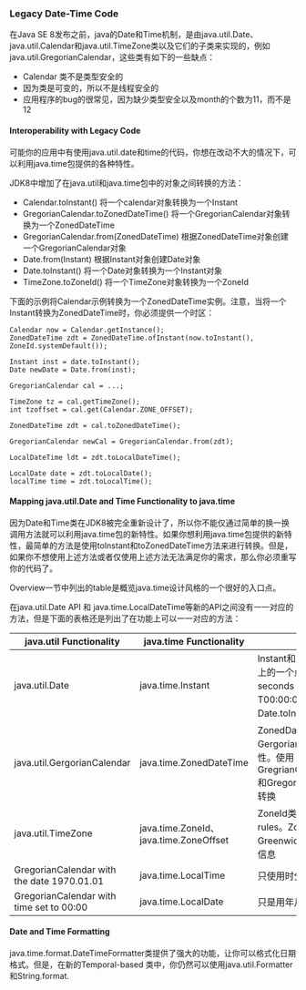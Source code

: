 ### Legacy Date-Time Code


在Java SE 8发布之前，java的Date和Time机制，是由java.util.Date、java.util.Calendar和java.util.TimeZone类以及它们的子类来实现的，例如java.util.GregorianCalendar，这些类有如下的一些缺点：

* Calendar 类不是类型安全的
* 因为类是可变的，所以不是线程安全的
* 应用程序的bug的很常见，因为缺少类型安全以及month的个数为11，而不是12


#### Interoperability with Legacy Code


可能你的应用中有使用java.util.date和time的代码，你想在改动不大的情况下，可以利用java.time包提供的各种特性。


JDK8中增加了在java.util和java.time包中的对象之间转换的方法：

* Calendar.toInstant() 将一个calendar对象转换为一个Instant
* GregorianCalendar.toZonedDateTime() 将一个GregorianCalendar对象转换为一个ZonedDateTime
* GregorianCalendar.from(ZonedDateTime) 根据ZonedDateTime对象创建一个GregorianCalendar对象
* Date.from(Instant) 根据Instant对象创建Date对象
* Date.toInstant() 将一个Date对象转换为一个Instant对象
* TimeZone.toZoneId() 将一个TimeZone对象转换为一个ZoneId


下面的示例将Calendar示例转换为一个ZonedDateTime实例。注意，当将一个Instant转换为ZonedDateTime时，你必须提供一个时区：

```
Calendar now = Calendar.getInstance();
ZonedDateTime zdt = ZonedDateTime.ofInstant(now.toInstant(), ZoneId.systemDefault());

```

```
Instant inst = date.toInstant();
Date newDate = Date.from(inst);

```

```
GregorianCalendar cal = ...;

TimeZone tz = cal.getTimeZone();
int tzoffset = cal.get(Calendar.ZONE_OFFSET);

ZonedDateTime zdt = cal.toZonedDateTime();

GregorianCalendar newCal = GregorianCalendar.from(zdt);

LocalDateTime ldt = zdt.toLocalDateTime();

LocalDate date = zdt.toLocalDate();
localTime time = zdt.toLocalTime();

```


#### Mapping java.util.Date and Time Functionality to java.time


因为Date和Time类在JDK8被完全重新设计了，所以你不能仅通过简单的换一换调用方法就可以利用java.time包的新特性。如果你想利用java.time包提供的新特性，最简单的方法是使用toInstant和toZonedDateTime方法来进行转换。但是，如果你不想使用上述方法或者仅使用上述方法无法满足你的需求，那么你必须重写你的代码了。


Overview一节中列出的table是概览java.time设计风格的一个很好的入口点。


在java.util.Date API 和 java.time.LocalDateTime等新的API之间没有一一对应的方法，但是下面的表格还是列出了在功能上可以一一对应的方法：


|java.util Functionality|java.time Functionality|Comments|
|--------------------|-------------------|------------------|
|java.util.Date|java.time.Instant|Instant和Date类相似。它们都代表时间轴上的一个点，跟时区无关，代表epoch-seconds（since 1970.01.01 T00:00:00） Date.from(Instant) 和Date.toInstant()方法可以将二者转换|
|java.util.GergorianCalendar|java.time.ZonedDateTime|ZonedDateTime类被设计用来替代GergorianCalendar，它们提供了类似的特性。使用GregrianCalendar.from(ZonedDateTime)和GregorianCalendar.to()方法可以将二者转换|
|java.util.TimeZone|java.time.ZoneId、java.time.ZoneOffset|ZoneId类有一个时区标识符和这个时区的rules。ZoneOffset可以指定一个与Greenwich/UTC的偏移量，但是没有时区信息|
|GregorianCalendar with the date 1970.01.01|java.time.LocalTime|只使用时分秒信息，可以使用LocalTime类|
|GregorianCalendar with time set to 00:00|java.time.LocalDate|只是用年月日信息，可以使用LocalDate类|



#### Date and Time Formatting


java.time.format.DateTimeFormatter类提供了强大的功能，让你可以格式化日期格式。但是，在新的Temporal-based 类中，你仍然可以使用java.util.Formatter和String.format.










































